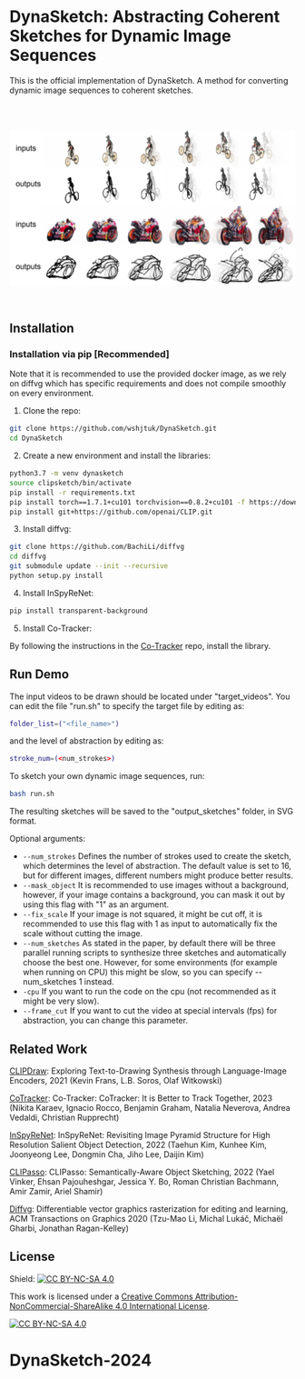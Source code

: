 # DynaSketch: Abstracting Coherent Sketches for Dynamic Image Sequences

This is the official implementation of DynaSketch. A method for converting dynamic image sequences to coherent sketches. <br>

<br>
<br>

![](repo_images/overall.png?raw=true)

    
<br>

## Installation

### Installation via pip [Recommended]
Note that it is recommended to use the provided docker image, as we rely on diffvg which has specific requirements and does not compile smoothly on every environment.
1.  Clone the repo:
```bash
git clone https://github.com/wshjtuk/DynaSketch.git
cd DynaSketch
```
2. Create a new environment and install the libraries:
```bash
python3.7 -m venv dynasketch
source clipsketch/bin/activate
pip install -r requirements.txt
pip install torch==1.7.1+cu101 torchvision==0.8.2+cu101 -f https://download.pytorch.org/whl/torch_stable.html
pip install git+https://github.com/openai/CLIP.git
```
3. Install diffvg:
```bash
git clone https://github.com/BachiLi/diffvg
cd diffvg
git submodule update --init --recursive
python setup.py install
```
4. Install InSpyReNet:
```bash
pip install transparent-background
```
5. Install Co-Tracker:

By following the instructions in the [Co-Tracker](https://github.com/facebookresearch/co-tracker) repo, install the library.
<br>

## Run Demo

<!-- #### Run a model on your own image -->

The input videos to be drawn should be located under "target_videos".
You can edit the file "run.sh" to specify the target file by editing as:
```bash
folder_list=("<file_name>")
```
and the level of abstraction by editing as:
```bash
stroke_num=(<num_strokes>)
```
To sketch your own dynamic image sequences, run:
```bash
bash run.sh
```
The resulting sketches will be saved to the "output_sketches" folder, in SVG format.

Optional arguments:
* ```--num_strokes``` Defines the number of strokes used to create the sketch, which determines the level of abstraction. The default value is set to 16, but for different images, different numbers might produce better results. 
* ```--mask_object``` It is recommended to use images without a background, however, if your image contains a background, you can mask it out by using this flag with "1" as an argument.
* ```--fix_scale``` If your image is not squared, it might be cut off, it is recommended to use this flag with 1 as input to automatically fix the scale without cutting the image.
* ```--num_sketches``` As stated in the paper, by default there will be three parallel running scripts to synthesize three sketches and automatically choose the best one. However, for some environments (for example when running on CPU) this might be slow, so you can specify --num_sketches 1 instead.
* ```-cpu``` If you want to run the code on the cpu (not recommended as it might be very slow).
* ```--frame_cut``` If you want to cut the video at special intervals (fps) for abstraction, you can change this parameter.


## Related Work
[CLIPDraw](https://arxiv.org/abs/2106.14843): Exploring Text-to-Drawing Synthesis through Language-Image Encoders, 2021 (Kevin Frans, L.B. Soros, Olaf Witkowski)

[CoTracker](https://arxiv.org/abs/2307.07635): Co-Tracker: CoTracker: It is Better to Track Together, 2023 (Nikita Karaev, Ignacio Rocco, Benjamin Graham, Natalia Neverova, Andrea Vedaldi, Christian Rupprecht)

[InSpyReNet](https://arxiv.org/abs/2209.09475): InSpyReNet: Revisiting Image Pyramid Structure for High Resolution Salient Object Detection, 2022 (Taehun Kim, Kunhee Kim, Joonyeong Lee, Dongmin Cha, Jiho Lee, Daijin Kim)

[CLIPasso](https://arxiv.org/abs/2202.05822): CLIPasso: Semantically-Aware Object Sketching, 2022 (Yael Vinker, Ehsan Pajouheshgar, Jessica Y. Bo, Roman Christian Bachmann, Amir Zamir, Ariel Shamir)

[Diffvg](https://github.com/BachiLi/diffvg): Differentiable vector graphics rasterization for editing and learning, ACM Transactions on Graphics 2020 (Tzu-Mao Li, Michal Lukáč, Michaël Gharbi, Jonathan Ragan-Kelley)



## License
Shield: [![CC BY-NC-SA 4.0][cc-by-nc-sa-shield]][cc-by-nc-sa]

This work is licensed under a
[Creative Commons Attribution-NonCommercial-ShareAlike 4.0 International License][cc-by-nc-sa].

[![CC BY-NC-SA 4.0][cc-by-nc-sa-image]][cc-by-nc-sa]

[cc-by-nc-sa]: http://creativecommons.org/licenses/by-nc-sa/4.0/
[cc-by-nc-sa-image]: https://licensebuttons.net/l/by-nc-sa/4.0/88x31.png
[cc-by-nc-sa-shield]: https://img.shields.io/badge/License-CC%20BY--NC--SA%204.0-lightgrey.svg
# DynaSketch-2024
